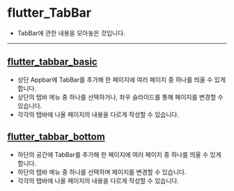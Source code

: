# flutter_TabBar

- TabBar에 관한 내용을 모아놓은 것입니다.

-----------------------

## [flutter_tabbar_basic](https://github.com/OOGEE/Flutter/tree/master/flutter_TabBar/flutter_tabbar_basic)

- 상단 Appbar에 TabBar를 추가해 한 페이지에 여러 페이지 중 하나를 띄울 수 있게 합니다.
- 상단의 탭바 메뉴 중 하나를 선택하거나, 좌우 슬라이드를 통해 페이지를 변경할 수 있습니다.
- 각각의 탭바에 나올 페이지의 내용을 다르게 작성할 수 있습니다.

## [flutter_tabbar_bottom](https://github.com/OOGEE/Flutter/tree/master/flutter_TabBar/flutter_tabbar_bottom)

- 하단의 공간에 TabBar를 추가해 한 페이지에 여러 페이지 중 하나를 띄울 수 있게 합니다.
- 하단의 탭바 메뉴 중 하나를 선택하며 페이지를 변경할 수 있습니다.
- 각각의 탭바에 나올 페이지의 내용을 다르게 작성할 수 있습니다.